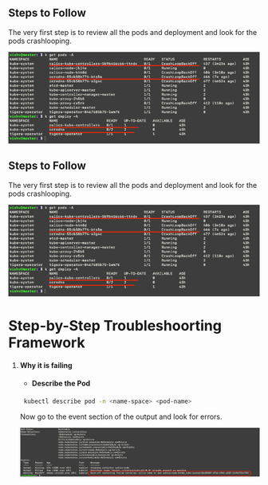 ## Steps to Follow

The very first step is to review all the pods and deployment and look for the pods crashlooping.

![Error picture](../Images/crashloop.png)

## Steps to Follow

The very first step is to review all the pods and deployment and look for the pods crashlooping.

![Error picture](../Images/crashloop.png)

# Step-by-Step Troubleshoorting Framework
1. #### Why it is failing
    * #### Describe the Pod
    ```bash
     kubectl describe pod -n <name-space> <pod-name>
    ```
    Now go to the event section of the output and look for errors.
    
    ![Alt text](../Images/describe-crashloop.png)

    